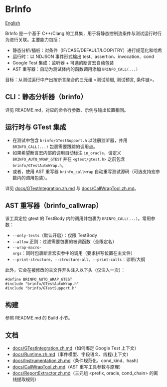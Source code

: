# BrInfo

[English](./README.md)

BrInfo 是一个基于 C++/Clang 的工具集，用于将静态控制流条件与测试运行时行为进行关联。主要能力包括：

- 静态分析/插桩：对条件（IF/CASE/DEFAULT/LOOP/TRY）进行规范化和哈希
- 运行时：以 NDJSON 事件形式输出 test、assertion、invocation、cond
- Google Test 集成：监听器 + 可选的断言宏自动包装
- AST 重写器：自动为测试体内的函数调用添加 `BRINFO_CALL(...)`

目标：从测试运行中产出按断言聚合的三元组 <测试前缀, 测试预言, 条件链>。

## CLI：静态分析器（brinfo）

详见 README.md，对应的命令行参数、示例与输出位置相同。

## 运行时与 GTest 集成

- 在测试中包含 `brinfo/GTestSupport.h` 以注册监听器，并用 `BRINFO_CALL(...)` 包裹需要跟踪的调用点。
- 如果希望断言宏内部的调用自动标注 `in_oracle`，请定义 `BRINFO_AUTO_WRAP_GTEST` 并在 `<gtest/gtest.h>` 之前包含 `brinfo/GTestAutoWrap.h`。
- 或者，使用 AST 重写器 `brinfo_callwrap` 自动重写测试源码（可选支持宏参数内的调用包装）。

详见 [docs/GTestIntegration.zh.md](./docs/GTestIntegration.zh.md) 与 [docs/CallWrapTool.zh.md](./docs/CallWrapTool.zh.md)。

## AST 重写器（brinfo_callwrap）

该工具定位 gtest 的 TestBody 内的调用并包裹为 `BRINFO_CALL(...)`。常用参数：
- `--only-tests`（默认开启）：仅限 TestBody
- `--allow` 正则：过滤需要包裹的被调函数（全限定名）
- `--wrap-macro-args`：同时包裹断言宏实参中的调用（要求拼写位置在主文件）
- `--print-structure`、`--structure-all`、`--print-calls`：诊断/大纲

此外，它会在被修改的主文件开头注入以下头（仅注入一次）：

```
#define BRINFO_AUTO_WRAP_GTEST
#include "brinfo/GTestAutoWrap.h"
#include "brinfo/GTestSupport.h"
```

## 构建

参照 README.md 的 Build 小节。

## 文档

- [docs/GTestIntegration.zh.md](./docs/GTestIntegration.zh.md)（如何绑定 Google Test 上下文）
- [docs/Runtime.zh.md](./docs/Runtime.zh.md)（事件模型、字段语义、线程/上下文）
- [docs/Instrumentation.zh.md](./docs/Instrumentation.zh.md)（条件规范化、cond_kind、hash）
- [docs/CallWrapTool.zh.md](./docs/CallWrapTool.zh.md)（AST 重写工具参数与原理）
- [docs/ReportExtractor.zh.md](./docs/ReportExtractor.zh.md)（三元组 <prefix, oracle, cond_chain> 的离线提取规则）
